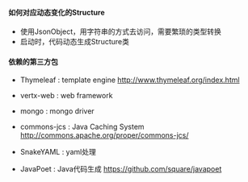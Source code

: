 
#### 如何对应动态变化的Structure
 - 使用JsonObject，用字符串的方式去访问，需要繁琐的类型转换
 - 启动时，代码动态生成Structure类

#### 依赖的第三方包

- Thymeleaf : template engine
  http://www.thymeleaf.org/index.html

- vertx-web : web framework

- mongo : mongo driver

- commons-jcs : Java Caching System
  http://commons.apache.org/proper/commons-jcs/

- SnakeYAML : yaml处理

- JavaPoet : Java代码生成
  https://github.com/square/javapoet

